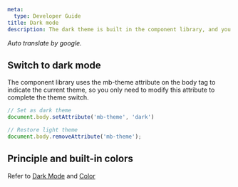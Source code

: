 ```yaml
meta:
  type: Developer Guide
title: Dark mode
description: The dark theme is built in the component library, and you can easily switch to dark.
```

*Auto translate by google.*

## Switch to dark mode

The component library uses the mb-theme attribute on the body tag to indicate the current theme, so you only need to modify this attribute to complete the theme switch.

```ts
// Set as dark theme
document.body.setAttribute('mb-theme', 'dark')

// Restore light theme
document.body.removeAttribute('mb-theme');
```

## Principle and built-in colors

Refer to [Dark Mode](https://mb.design/react/docs/palette) and [Color](https://mb.design/react/docs/palette)
